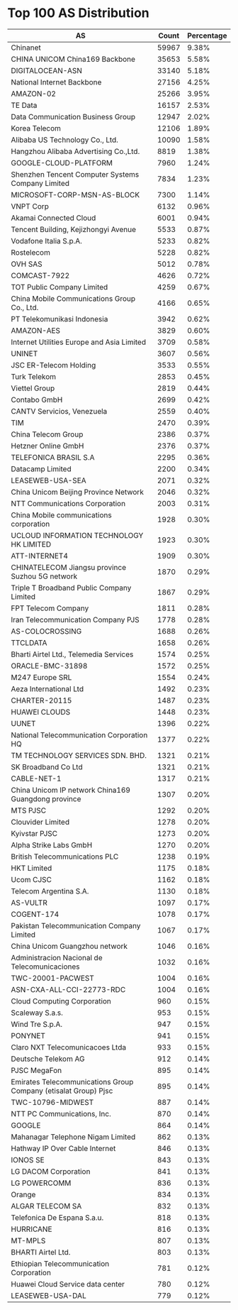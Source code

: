 # Top 100 AS Distribution
| AS | Count | Percentage |
|----|----|----|
| Chinanet | 59967 | 9.38% |
| CHINA UNICOM China169 Backbone | 35653 | 5.58% |
| DIGITALOCEAN-ASN | 33140 | 5.18% |
| National Internet Backbone | 27156 | 4.25% |
| AMAZON-02 | 25266 | 3.95% |
| TE Data | 16157 | 2.53% |
| Data Communication Business Group | 12947 | 2.02% |
| Korea Telecom | 12106 | 1.89% |
| Alibaba US Technology Co., Ltd. | 10090 | 1.58% |
| Hangzhou Alibaba Advertising Co.,Ltd. | 8819 | 1.38% |
| GOOGLE-CLOUD-PLATFORM | 7960 | 1.24% |
| Shenzhen Tencent Computer Systems Company Limited | 7834 | 1.23% |
| MICROSOFT-CORP-MSN-AS-BLOCK | 7300 | 1.14% |
| VNPT Corp | 6132 | 0.96% |
| Akamai Connected Cloud | 6001 | 0.94% |
| Tencent Building, Kejizhongyi Avenue | 5533 | 0.87% |
| Vodafone Italia S.p.A. | 5233 | 0.82% |
| Rostelecom | 5228 | 0.82% |
| OVH SAS | 5012 | 0.78% |
| COMCAST-7922 | 4626 | 0.72% |
| TOT Public Company Limited | 4259 | 0.67% |
| China Mobile Communications Group Co., Ltd. | 4166 | 0.65% |
| PT Telekomunikasi Indonesia | 3942 | 0.62% |
| AMAZON-AES | 3829 | 0.60% |
| Internet Utilities Europe and Asia Limited | 3709 | 0.58% |
| UNINET | 3607 | 0.56% |
| JSC ER-Telecom Holding | 3533 | 0.55% |
| Turk Telekom | 2853 | 0.45% |
| Viettel Group | 2819 | 0.44% |
| Contabo GmbH | 2699 | 0.42% |
| CANTV Servicios, Venezuela | 2559 | 0.40% |
| TIM | 2470 | 0.39% |
| China Telecom Group | 2386 | 0.37% |
| Hetzner Online GmbH | 2376 | 0.37% |
| TELEFONICA BRASIL S.A | 2295 | 0.36% |
| Datacamp Limited | 2200 | 0.34% |
| LEASEWEB-USA-SEA | 2071 | 0.32% |
| China Unicom Beijing Province Network | 2046 | 0.32% |
| NTT Communications Corporation | 2003 | 0.31% |
| China Mobile communications corporation | 1928 | 0.30% |
| UCLOUD INFORMATION TECHNOLOGY HK LIMITED | 1923 | 0.30% |
| ATT-INTERNET4 | 1909 | 0.30% |
| CHINATELECOM Jiangsu province Suzhou 5G network | 1870 | 0.29% |
| Triple T Broadband Public Company Limited | 1867 | 0.29% |
| FPT Telecom Company | 1811 | 0.28% |
| Iran Telecommunication Company PJS | 1778 | 0.28% |
| AS-COLOCROSSING | 1688 | 0.26% |
| TTCLDATA | 1658 | 0.26% |
| Bharti Airtel Ltd., Telemedia Services | 1574 | 0.25% |
| ORACLE-BMC-31898 | 1572 | 0.25% |
| M247 Europe SRL | 1554 | 0.24% |
| Aeza International Ltd | 1492 | 0.23% |
| CHARTER-20115 | 1487 | 0.23% |
| HUAWEI CLOUDS | 1448 | 0.23% |
| UUNET | 1396 | 0.22% |
| National Telecommunication Corporation HQ | 1377 | 0.22% |
| TM TECHNOLOGY SERVICES SDN. BHD. | 1321 | 0.21% |
| SK Broadband Co Ltd | 1321 | 0.21% |
| CABLE-NET-1 | 1317 | 0.21% |
| China Unicom IP network China169 Guangdong province | 1307 | 0.20% |
| MTS PJSC | 1292 | 0.20% |
| Clouvider Limited | 1278 | 0.20% |
| Kyivstar PJSC | 1273 | 0.20% |
| Alpha Strike Labs GmbH | 1270 | 0.20% |
| British Telecommunications PLC | 1238 | 0.19% |
| HKT Limited | 1175 | 0.18% |
| Ucom CJSC | 1162 | 0.18% |
| Telecom Argentina S.A. | 1130 | 0.18% |
| AS-VULTR | 1097 | 0.17% |
| COGENT-174 | 1078 | 0.17% |
| Pakistan Telecommunication Company Limited | 1067 | 0.17% |
| China Unicom Guangzhou network | 1046 | 0.16% |
| Administracion Nacional de Telecomunicaciones | 1032 | 0.16% |
| TWC-20001-PACWEST | 1004 | 0.16% |
| ASN-CXA-ALL-CCI-22773-RDC | 1004 | 0.16% |
| Cloud Computing Corporation | 960 | 0.15% |
| Scaleway S.a.s. | 953 | 0.15% |
| Wind Tre S.p.A. | 947 | 0.15% |
| PONYNET | 941 | 0.15% |
| Claro NXT Telecomunicacoes Ltda | 933 | 0.15% |
| Deutsche Telekom AG | 912 | 0.14% |
| PJSC MegaFon | 895 | 0.14% |
| Emirates Telecommunications Group Company (etisalat Group) Pjsc | 895 | 0.14% |
| TWC-10796-MIDWEST | 887 | 0.14% |
| NTT PC Communications, Inc. | 870 | 0.14% |
| GOOGLE | 864 | 0.14% |
| Mahanagar Telephone Nigam Limited | 862 | 0.13% |
| Hathway IP Over Cable Internet | 846 | 0.13% |
| IONOS SE | 843 | 0.13% |
| LG DACOM Corporation | 841 | 0.13% |
| LG POWERCOMM | 836 | 0.13% |
| Orange | 834 | 0.13% |
| ALGAR TELECOM SA | 832 | 0.13% |
| Telefonica De Espana S.a.u. | 818 | 0.13% |
| HURRICANE | 816 | 0.13% |
| MT-MPLS | 807 | 0.13% |
| BHARTI Airtel Ltd. | 803 | 0.13% |
| Ethiopian Telecommunication Corporation | 781 | 0.12% |
| Huawei Cloud Service data center | 780 | 0.12% |
| LEASEWEB-USA-DAL | 779 | 0.12% |
